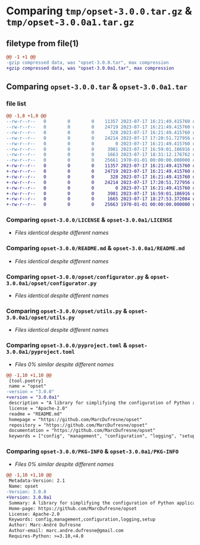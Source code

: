 # Comparing `tmp/opset-3.0.0.tar.gz` & `tmp/opset-3.0.0a1.tar.gz`

## filetype from file(1)

```diff
@@ -1 +1 @@
-gzip compressed data, was "opset-3.0.0.tar", max compression
+gzip compressed data, was "opset-3.0.0a1.tar", max compression
```

## Comparing `opset-3.0.0.tar` & `opset-3.0.0a1.tar`

### file list

```diff
@@ -1,8 +1,8 @@
--rw-r--r--   0        0        0    11357 2023-07-17 16:21:49.415760 opset-3.0.0/LICENSE
--rw-r--r--   0        0        0    24719 2023-07-17 16:21:49.415760 opset-3.0.0/README.md
--rw-r--r--   0        0        0      328 2023-07-17 16:21:49.415760 opset-3.0.0/opset/__init__.py
--rw-r--r--   0        0        0    24214 2023-07-17 17:20:51.727956 opset-3.0.0/opset/configurator.py
--rw-r--r--   0        0        0        0 2023-07-17 16:21:49.415760 opset-3.0.0/opset/py.typed
--rw-r--r--   0        0        0     3981 2023-07-17 16:59:01.186916 opset-3.0.0/opset/utils.py
--rw-r--r--   0        0        0     1663 2023-07-17 18:31:12.176762 opset-3.0.0/pyproject.toml
--rw-r--r--   0        0        0    25661 1970-01-01 00:00:00.000000 opset-3.0.0/PKG-INFO
+-rw-r--r--   0        0        0    11357 2023-07-17 16:21:49.415760 opset-3.0.0a1/LICENSE
+-rw-r--r--   0        0        0    24719 2023-07-17 16:21:49.415760 opset-3.0.0a1/README.md
+-rw-r--r--   0        0        0      328 2023-07-17 16:21:49.415760 opset-3.0.0a1/opset/__init__.py
+-rw-r--r--   0        0        0    24214 2023-07-17 17:20:51.727956 opset-3.0.0a1/opset/configurator.py
+-rw-r--r--   0        0        0        0 2023-07-17 16:21:49.415760 opset-3.0.0a1/opset/py.typed
+-rw-r--r--   0        0        0     3981 2023-07-17 16:59:01.186916 opset-3.0.0a1/opset/utils.py
+-rw-r--r--   0        0        0     1665 2023-07-17 18:27:53.372084 opset-3.0.0a1/pyproject.toml
+-rw-r--r--   0        0        0    25663 1970-01-01 00:00:00.000000 opset-3.0.0a1/PKG-INFO
```

### Comparing `opset-3.0.0/LICENSE` & `opset-3.0.0a1/LICENSE`

 * *Files identical despite different names*

### Comparing `opset-3.0.0/README.md` & `opset-3.0.0a1/README.md`

 * *Files identical despite different names*

### Comparing `opset-3.0.0/opset/configurator.py` & `opset-3.0.0a1/opset/configurator.py`

 * *Files identical despite different names*

### Comparing `opset-3.0.0/opset/utils.py` & `opset-3.0.0a1/opset/utils.py`

 * *Files identical despite different names*

### Comparing `opset-3.0.0/pyproject.toml` & `opset-3.0.0a1/pyproject.toml`

 * *Files 0% similar despite different names*

```diff
@@ -1,10 +1,10 @@
 [tool.poetry]
 name = "opset"
-version = "3.0.0"
+version = "3.0.0a1"
 description = "A library for simplifying the configuration of Python applications at all stages of deployment."
 license = "Apache-2.0"
 readme = "README.md"
 homepage = "https://github.com/MarcDufresne/opset"
 repository = "https://github.com/MarcDufresne/opset"
 documentation = "https://github.com/MarcDufresne/opset"
 keywords = ["config", "management", "configuration", "logging", "setup"]
```

### Comparing `opset-3.0.0/PKG-INFO` & `opset-3.0.0a1/PKG-INFO`

 * *Files 0% similar despite different names*

```diff
@@ -1,10 +1,10 @@
 Metadata-Version: 2.1
 Name: opset
-Version: 3.0.0
+Version: 3.0.0a1
 Summary: A library for simplifying the configuration of Python applications at all stages of deployment.
 Home-page: https://github.com/MarcDufresne/opset
 License: Apache-2.0
 Keywords: config,management,configuration,logging,setup
 Author: Marc-André Dufresne
 Author-email: marc.andre.dufresne@gmail.com
 Requires-Python: >=3.10,<4.0
```

